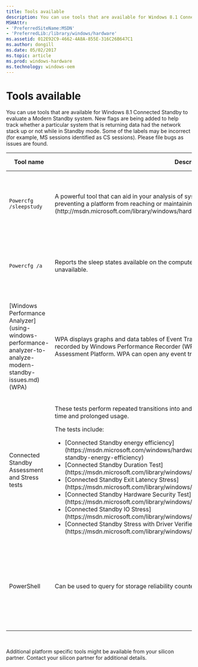 ```yaml
---
title: Tools available
description: You can use tools that are available for Windows 8.1 Connected Standby to evaluate a Modern Standby system.
MSHAttr:
- 'PreferredSiteName:MSDN'
- 'PreferredLib:/library/windows/hardware'
ms.assetid: 012E92C9-4662-4A8A-855E-316C26B647C1
ms.author: dongill
ms.date: 05/02/2017
ms.topic: article
ms.prod: windows-hardware
ms.technology: windows-oem
---
```


# Tools available


You can use tools that are available for Windows 8.1 Connected Standby to evaluate a Modern Standby system. New flags are being added to help track whether a particular system that is returning data had the network stack up or not while in Standby mode. Some of the labels may be incorrect (for example, MS sessions identified as CS sessions). Please file bugs as issues are found.

<table>
<colgroup>
<col width="25%" />
<col width="25%" />
<col width="25%" />
<col width="25%" />
</colgroup>
<thead>
<tr class="header">
<th>Tool name</th>
<th>Description</th>
<th>Where available</th>
<th>When to use</th>
</tr>
</thead>
<tbody>
<tr class="odd">
<td><p><code>Powercfg /sleepstudy</code></p></td>
<td><p>A powerful tool that can aid in your analysis of system behavior, and what components may be preventing a platform from reaching or maintaining the [lowest power states](http://msdn.microsoft.com/library/windows/hardware/dn495346.aspx).</p></td>
<td><p>Cmd tool available in Windows</p></td>
<td><p>To track system health and battery usage during Standby</p></td>
</tr>
<tr class="even">
<td><p><code>Powercfg /a</code></p></td>
<td><p>Reports the sleep states available on the computer. Reports reasons why sleep states are unavailable.</p></td>
<td><p>Cmd tool available in Windows</p></td>
<td><p>To verify the platform state enabled (CS vs. MS vs. S3)</p></td>
</tr>
<tr class="odd">
<td><p>[Windows Performance Analyzer](using-windows-performance-analyzer-to-analyze-modern-standby-issues.md) (WPA)</p></td>
<td><p>WPA displays graphs and data tables of Event Tracing for Windows (ETW) events that are recorded by Windows Performance Recorder (WPR), Xperf, or an assessment that is run in the Assessment Platform. WPA can open any event trace log (ETL) file for analysis.</p></td>
<td><p>From Microsoft.com (available in ADK and SDK kits)</p></td>
<td><p>To analyze performance and DRIPS residency issues</p></td>
</tr>
<tr class="even">
<td><p>Connected Standby Assessment and Stress tests</p></td>
<td><p>These tests perform repeated transitions into and out of standby to ensure system health over time and prolonged usage.</p>
<p>The tests include:</p>
<ul>
<li>[Connected Standby energy efficiency](https://msdn.microsoft.com/windows/hardware/commercialize/test/assessments/connected-standby-energy-efficiency)</li>
<li>[Connected Standby Duration Test](https://msdn.microsoft.com/library/windows/hardware/dn949525)</li>
<li>[Connected Standby Exit Latency Stress](https://msdn.microsoft.com/library/windows/hardware/dn940611)</li>
<li>[Connected Standby Hardware Security Test](https://msdn.microsoft.com/library/windows/hardware/dn940396)</li>
<li>[Connected Standby IO Stress](https://msdn.microsoft.com/library/windows/hardware/dn942043)</li>
<li>[Connected Standby Stress with Driver Verifier's Concurrency Stress](https://msdn.microsoft.com/library/windows/hardware/dn924110)</li>
</ul></td>
<td><p>HLK</p></td>
<td><p>To ensure reliable transitions into and out of standby</p></td>
</tr>
<tr class="odd">
<td><p>PowerShell</p></td>
<td><p>Can be used to query for storage reliability counters to inspect Load/Unload cycles.</p></td>
<td><p>Available in Windows</p></td>
<td><p>To ascertain the reliability impact a given Modern Standby usage pattern has on rotational reliability</p></td>
</tr>
</tbody>
</table>

 

Additional platform specific tools might be available from your silicon partner. Contact your silicon partner for additional details.

 

 






